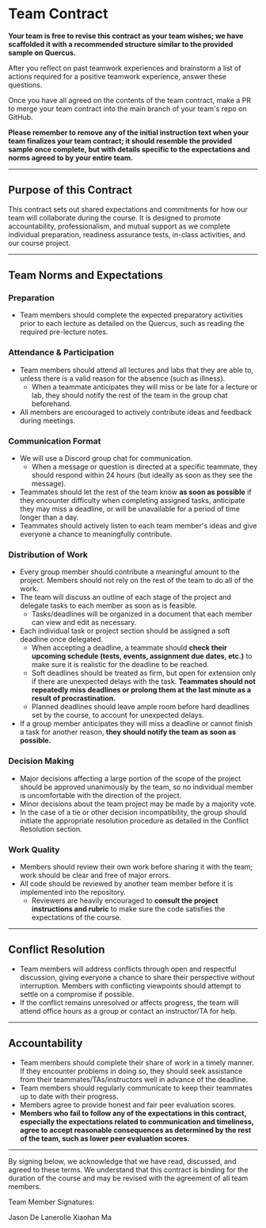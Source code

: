 # **Team Contract**

**Your team is free to revise this contract as your team wishes; we have scaffolded it with a recommended structure similar to the provided sample on Quercus.**

After you reflect on past teamwork experiences and brainstorm a list of actions required for a positive teamwork experience, answer these questions.

Once you have all agreed on the contents of the team contract, make a PR to merge your team contract into the main branch of your team's repo on GitHub.

**Please remember to remove any of the initial instruction text when your team finalizes your team contract; it should resemble the provided sample once complete, but with details specific to the expectations and norms agreed to by your entire team.**

---

## **Purpose of this Contract**

This contract sets out shared expectations and commitments for how our team will collaborate during the course. It is designed to promote accountability, professionalism, and mutual support as we complete individual preparation, readiness assurance tests, in-class activities, and our course project.

---

## **Team Norms and Expectations**

### Preparation

* Team members should complete the expected preparatory activities prior to each lecture as detailed on the Quercus, such as reading the required pre-lecture notes.

### Attendance & Participation

* Team members should attend all lectures and labs that they are able to, unless there is a valid reason for the absence (such as illness).
    * When a teammate anticipates they will miss or be late for a lecture or lab, they should notify the rest of the team in the group chat beforehand.
* All members are encouraged to actively contribute ideas and feedback during meetings.

### Communication Format

* We will use a Discord group chat for communication.
    * When a message or question is directed at a specific teammate, they should respond within 24 hours (but ideally as soon as they see the message).
* Teammates should let the rest of the team know **as soon as possible** if they encounter difficulty when completing assigned tasks, anticipate they may miss a deadline, or will be unavailable for a period of time longer than a day.
* Teammates should actively listen to each team member's ideas and give everyone a chance to meaningfully contribute.

### Distribution of Work

* Every group member should contribute a meaningful amount to the project. Members should not rely on the rest of the team to do all of the work.
* The team will discuss an outline of each stage of the project and delegate tasks to each member as soon as is feasible.
    * Tasks/deadlines will be organized in a document that each member can view and edit as necessary.
* Each individual task or project section should be assigned a soft deadline once delegated.
    * When accepting a deadline, a teammate should **check their upcoming schedule (tests, events, assignment due dates, etc.)** to make sure it is realistic for the deadline to be reached.
    * Soft deadlines should be treated as firm, but open for extension only if there are unexpected delays with the task. **Teammates should not repeatedly miss deadlines or prolong them at the last minute as a result of procrastination.**
    * Planned deadlines should leave ample room before hard deadlines set by the course, to account for unexpected delays.
* If a group member anticipates they will miss a deadline or cannot finish a task for another reason, **they should notify the team as soon as possible.**

### Decision Making

* Major decisions affecting a large portion of the scope of the project should be approved unanimously by the team, so no individual member is uncomfortable with the direction of the project.
* Minor decisions about the team project may be made by a majority vote.
* In the case of a tie or other decision incompatibility, the group should initiate the appropriate resolution procedure as detailed in the Conflict Resolution section.

### Work Quality

* Members should review their own work before sharing it with the team; work should be clear and free of major errors.
* All code should be reviewed by another team member before it is implemented into the repository.
    * Reviewers are heavily encouraged to **consult the project instructions and rubric** to make sure the code satisfies the expectations of the course.

---

## **Conflict Resolution**

* Team members will address conflicts through open and respectful discussion, giving everyone a chance to share their perspective without interruption. Members with conflicting viewpoints should attempt to settle on a compromise if possible.
* If the conflict remains unresolved or affects progress, the team will attend office hours as a group or contact an instructor/TA for help.

---

## **Accountability**

* Team members should complete their share of work in a timely manner. If they encounter problems in doing so, they should seek assistance from their teammates/TAs/instructors well in advance of the deadline.
* Team members should regularly communicate to keep their teammates up to date with their progress.
* Members agree to provide honest and fair peer evaluation scores.
* **Members who fail to follow any of the expectations in this contract, especially the expectations related to communication and timeliness, agree to accept reasonable consequences as determined by the rest of the team, such as lower peer evaluation scores.**

---

By signing below, we acknowledge that we have read, discussed, and agreed to these terms. We understand that this contract is binding for the duration of the course and may be revised with the agreement of all team members.

Team Member Signatures:

Jason De Lanerolle
Xiaohan Ma
